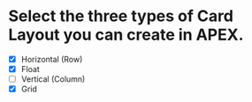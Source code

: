 # Select the three types of Card Layout you can create in APEX.

- [x] Horizontal (Row)
- [x] Float
- [ ] Vertical (Column)
- [x] Grid